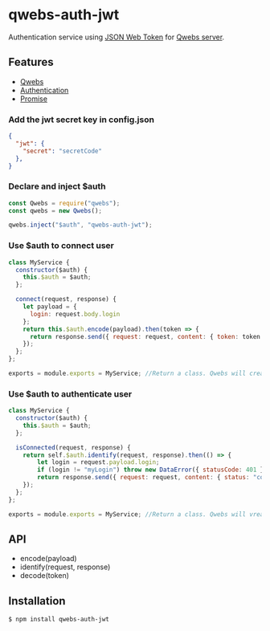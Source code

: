 # qwebs-auth-jwt
Authentication service using [JSON Web Token](https://www.npmjs.com/package/jwt-simple) for [Qwebs server](https://www.npmjs.com/package/qwebs).
  
## Features

  * [Qwebs](https://www.npmjs.com/package/qwebs)
  * [Authentication](https://www.npmjs.com/package/jwt-simple)
  * [Promise](https://www.npmjs.com/package/q)
  
### Add the jwt secret key in config.json

```json
{
  "jwt": {
    "secret": "secretCode"
  },
}
```

### Declare and inject $auth

```js
const Qwebs = require("qwebs");
const qwebs = new Qwebs();

qwebs.inject("$auth", "qwebs-auth-jwt");
```

### Use $auth to connect user

```js
class MyService {
  constructor($auth) {
    this.$auth = $auth;
  };

  connect(request, response) {
    let payload = { 
      login: request.body.login 
    };
    return this.$auth.encode(payload).then(token => {
      return response.send({ request: request, content: { token: token } });
    });
  };
};

exports = module.exports = MyService; //Return a class. Qwebs will create it;
```

### Use $auth to authenticate user

```js
class MyService {
  constructor($auth) {
    this.$auth = $auth;
  };

  isConnected(request, response) {
    return self.$auth.identify(request, response).then(() => {
        let login = request.payload.login;
        if (login != "myLogin") throw new DataError({ statusCode: 401 });
        return response.send({ request: request, content: { status: "connected" } });
    });
  };
};

exports = module.exports = MyService; //Return a class. Qwebs will vreate it;
```

## API

  * encode(payload)
  * identify(request, response)
  * decode(token)

## Installation

```bash
$ npm install qwebs-auth-jwt
```
